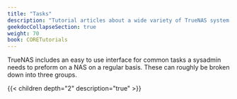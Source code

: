 ```yaml
---
title: "Tasks"
description: "Tutorial articles about a wide variety of TrueNAS system tasks."
geekdocCollapseSection: true
weight: 70
book: CORETutorials
---
```


TrueNAS includes an easy to use interface for common tasks a sysadmin needs to preform on a NAS on a regular basis.  These can roughly be broken down into three groups.

{{< children depth="2" description="true" >}} 
